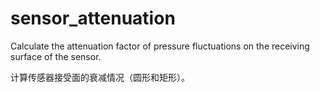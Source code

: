 # sensor_attenuation
 Calculate the attenuation factor of pressure fluctuations on the receiving surface of the sensor.

 计算传感器接受面的衰减情况（圆形和矩形）。
